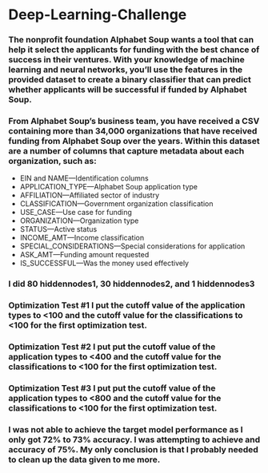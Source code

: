 # Deep-Learning-Challenge

### The nonprofit foundation Alphabet Soup wants a tool that can help it select the applicants for funding with the best chance of success in their ventures. With your knowledge of machine learning and neural networks, you’ll use the features in the provided dataset to create a binary classifier that can predict whether applicants will be successful if funded by Alphabet Soup.

### From Alphabet Soup’s business team, you have received a CSV containing more than 34,000 organizations that have received funding from Alphabet Soup over the years. Within this dataset are a number of columns that capture metadata about each organization, such as:


* EIN and NAME—Identification columns
* APPLICATION_TYPE—Alphabet Soup application type
* AFFILIATION—Affiliated sector of industry
* CLASSIFICATION—Government organization classification
* USE_CASE—Use case for funding
* ORGANIZATION—Organization type
* STATUS—Active status
* INCOME_AMT—Income classification
* SPECIAL_CONSIDERATIONS—Special considerations for application
* ASK_AMT—Funding amount requested
* IS_SUCCESSFUL—Was the money used effectively


### I did 80 hiddennodes1, 30 hiddennodes2, and 1 hiddennodes3



### Optimization Test #1 I put the cutoff value of the application types to <100 and the cutoff value for the classifications to <100 for the first optimization test.
### Optimization Test #2 I put put the cutoff value of the application types to <400 and the cutoff value for the classifications to <100 for the first optimization test.
### Optimization Test #3 I put put the cutoff value of the application types to <800 and the cutoff value for the classifications to <100 for the first optimization test.
### I was not able to achieve the target model performance as I only got 72% to 73% accuracy. I was attempting to achieve and accuracy of 75%. My only conclusion is that I probably needed to clean up the data given to me more.

